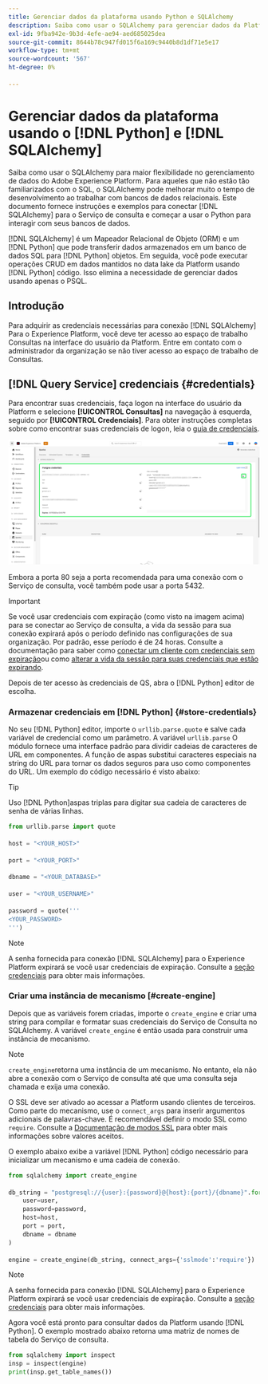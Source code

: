 ```yaml
---
title: Gerenciar dados da plataforma usando Python e SQLAlchemy
description: Saiba como usar o SQLAlchemy para gerenciar dados da Platform usando o Python em vez do SQL.
exl-id: 9fba942e-9b3d-4efe-ae94-aed685025dea
source-git-commit: 8644b78c947fd015f6a169c9440b8d1df71e5e17
workflow-type: tm+mt
source-wordcount: '567'
ht-degree: 0%

---
```


# Gerenciar dados da plataforma usando o [!DNL Python] e [!DNL SQLAlchemy]

Saiba como usar o SQLAlchemy para maior flexibilidade no gerenciamento de dados do Adobe Experience Platform. Para aqueles que não estão tão familiarizados com o SQL, o SQLAlchemy pode melhorar muito o tempo de desenvolvimento ao trabalhar com bancos de dados relacionais. Este documento fornece instruções e exemplos para conectar [!DNL SQLAlchemy] para o Serviço de consulta e começar a usar o Python para interagir com seus bancos de dados.

[!DNL SQLAlchemy] é um Mapeador Relacional de Objeto (ORM) e um [!DNL Python] que pode transferir dados armazenados em um banco de dados SQL para [!DNL Python] objetos. Em seguida, você pode executar operações CRUD em dados mantidos no data lake da Platform usando [!DNL Python] código. Isso elimina a necessidade de gerenciar dados usando apenas o PSQL.

## Introdução

Para adquirir as credenciais necessárias para conexão [!DNL SQLAlchemy] Para o Experience Platform, você deve ter acesso ao espaço de trabalho Consultas na interface do usuário da Platform. Entre em contato com o administrador da organização se não tiver acesso ao espaço de trabalho de Consultas.

## [!DNL Query Service] credenciais {#credentials}

Para encontrar suas credenciais, faça logon na interface do usuário da Platform e selecione **[!UICONTROL Consultas]** na navegação à esquerda, seguido por **[!UICONTROL Credenciais]**. Para obter instruções completas sobre como encontrar suas credenciais de logon, leia o [guia de credenciais](../ui/credentials.md).

![A guia Credencial com credenciais de expiração para o Serviço de consulta foi realçada.](../images/use-cases/credentials.png)

Embora a porta 80 seja a porta recomendada para uma conexão com o Serviço de consulta, você também pode usar a porta 5432.

>[!IMPORTANT]
>
>Se você usar credenciais com expiração (como visto na imagem acima) para se conectar ao Serviço de consulta, a vida da sessão para sua conexão expirará após o período definido nas configurações de sua organização. Por padrão, esse período é de 24 horas. Consulte a documentação para saber como [conectar um cliente com credenciais sem expiração](../ui/credentials.md#non-expiring-credentials)ou como [alterar a vida da sessão para suas credenciais que estão expirando](../ui/credentials.md#expiring-credentials).

Depois de ter acesso às credenciais de QS, abra o [!DNL Python] editor de escolha.

### Armazenar credenciais em [!DNL Python] {#store-credentials}

No seu [!DNL Python] editor, importe o `urllib.parse.quote` e salve cada variável de credencial como um parâmetro. A variável `urllib.parse` O módulo fornece uma interface padrão para dividir cadeias de caracteres de URL em componentes. A função de aspas substitui caracteres especiais na string do URL para tornar os dados seguros para uso como componentes do URL. Um exemplo do código necessário é visto abaixo:

>[!TIP]
>
>Uso [!DNL Python]aspas triplas para digitar sua cadeia de caracteres de senha de várias linhas.

```python
from urllib.parse import quote

host = "<YOUR_HOST>"

port = "<YOUR_PORT>"

dbname = "<YOUR_DATABASE>"

user = "<YOUR_USERNAME>"

password = quote('''
<YOUR_PASSWORD>
''')
```

>[!NOTE]
>
>A senha fornecida para conexão [!DNL SQLAlchemy] para o Experience Platform expirará se você usar credenciais de expiração. Consulte a [seção credenciais](#credentials) para obter mais informações.

### Criar uma instância de mecanismo [#create-engine]

Depois que as variáveis forem criadas, importe o `create_engine` e criar uma string para compilar e formatar suas credenciais do Serviço de Consulta no SQLAlchemy. A variável `create_engine` é então usada para construir uma instância de mecanismo.

>[!NOTE]
>
>`create_engine`retorna uma instância de um mecanismo. No entanto, ela não abre a conexão com o Serviço de consulta até que uma consulta seja chamada e exija uma conexão.

O SSL deve ser ativado ao acessar a Platform usando clientes de terceiros. Como parte do mecanismo, use o `connect_args` para inserir argumentos adicionais de palavras-chave. É recomendável definir o modo SSL como `require`. Consulte a [Documentação de modos SSL](../clients/ssl-modes.md) para obter mais informações sobre valores aceitos.

O exemplo abaixo exibe a variável [!DNL Python] código necessário para inicializar um mecanismo e uma cadeia de conexão.

```python
from sqlalchemy import create_engine

db_string = "postgresql://{user}:{password}@{host}:{port}/{dbname}".format(
    user=user,
    password=password,
    host=host,
    port = port,
    dbname = dbname
)

engine = create_engine(db_string, connect_args={'sslmode':'require'})
```

>[!NOTE]
>
>A senha fornecida para conexão [!DNL SQLAlchemy] para o Experience Platform expirará se você usar credenciais de expiração. Consulte a [seção credenciais](#credentials) para obter mais informações.

Agora você está pronto para consultar dados da Platform usando [!DNL Python]. O exemplo mostrado abaixo retorna uma matriz de nomes de tabela do Serviço de consulta.

```python
from sqlalchemy import inspect
insp = inspect(engine)
print(insp.get_table_names())
```
